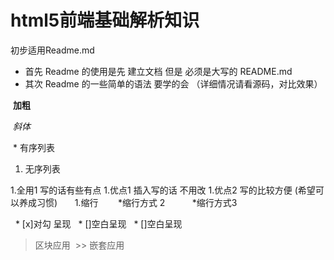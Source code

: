 # html5前端基础解析知识
初步适用Readme.md 
* 首先 Readme 的使用是先 建立文档 但是 必须是大写的 README.md 
* 其次 Readme 的一些简单的语法 要学的会 （详细情况请看源码，对比效果）

  **加粗**
  
 _斜体_
 
 * 有序列表
 1. 无序列表

  1.全用1 写的话有些有点
  1.优点1 插入写的话 不用改 
  1.优点2 写的比较方便 (希望可以养成习惯)
        1.缩行
        *缩行方式 2
            *缩行方式3

   * [x]对勾 呈现
   * []空白呈现
   * []空白呈现

  > 区块应用
  >> 嵌套应用
